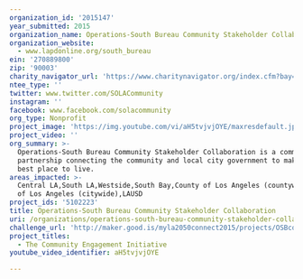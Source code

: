 ```yaml
---
organization_id: '2015147'
year_submitted: 2015
organization_name: Operations-South Bureau Community Stakeholder Collaboration
organization_website:
  - www.lapdonline.org/south_bureau
ein: '270889800'
zip: '90003'
charity_navigator_url: 'https://www.charitynavigator.org/index.cfm?bay=search.profile&ein=270889800'
ntee_type: ''
twitter: www.twitter.com/SOLACommunity
instagram: ''
facebook: www.facebook.com/solacommunity
org_type: Nonprofit
project_image: 'https://img.youtube.com/vi/aH5tvjvjOYE/maxresdefault.jpg'
project_video: ''
org_summary: >-
  Operations-South Bureau Community Stakeholder Collaboration is a community
  partnership connecting the community and local city government to make LA the
  best place to live.
areas_impacted: >-
  Central LA,South LA,Westside,South Bay,County of Los Angeles (countywide),City
  of Los Angeles (citywide),LAUSD
project_ids: '5102223'
title: Operations-South Bureau Community Stakeholder Collaboration
uri: /organizations/operations-south-bureau-community-stakeholder-collaboration/
challenge_url: 'http://maker.good.is/myla2050connect2015/projects/OSBconnect.html'
project_titles:
  - The Community Engagement Initiative
youtube_video_identifier: aH5tvjvjOYE

---
```

